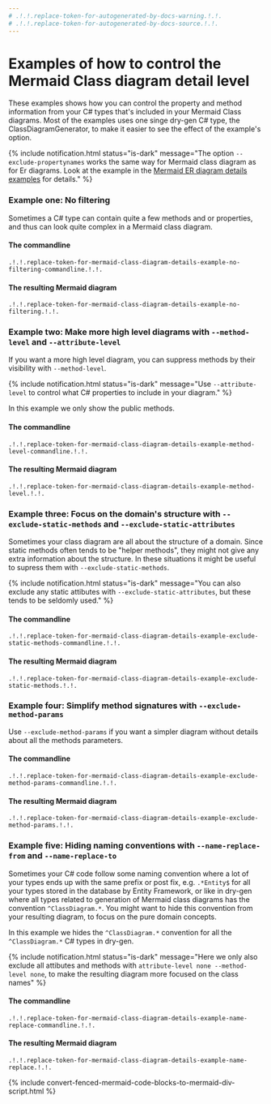 ```yaml
---
# .!.!.replace-token-for-autogenerated-by-docs-warning.!.!.
# .!.!.replace-token-for-autogenerated-by-docs-source.!.!.
---
```

# Examples of how to control the Mermaid Class diagram detail level

These examples shows how you can control the property and method information from your C# types that's included in your Mermaid Class diagrams. Most of the examples uses one singe dry-gen C# type, the ClassDiagramGenerator, to make it easier to see the effect of the example's option.

{% include notification.html status="is-dark"
message="The option `--exclude-propertynames` works the same way for Mermaid class diagram as for Er diagrams. Look at the example in the [Mermaid ER diagram details examples](../mermaid-er-diagram-details/) for details." %}

### Example one: No filtering

Sometimes a C# type can contain quite a few methods and or properties, and thus can look quite complex in a Mermaid class diagram.

#### The commandline

`.!.!.replace-token-for-mermaid-class-diagram-details-example-no-filtering-commandline.!.!.`

#### The resulting Mermaid diagram

```mermaid
.!.!.replace-token-for-mermaid-class-diagram-details-example-no-filtering.!.!.
```

### Example two: Make more high level diagrams with `--method-level` and `--attribute-level`

If you want a more high level diagram, you can suppress methods by their visibility with `--method-level`.

{% include notification.html status="is-dark"
message="Use `--attribute-level` to control what C# properties to include in your diagram." %}
&nbsp;

In this example we only show the public methods.

#### The commandline

`.!.!.replace-token-for-mermaid-class-diagram-details-example-method-level-commandline.!.!.`

#### The resulting Mermaid diagram

```mermaid
.!.!.replace-token-for-mermaid-class-diagram-details-example-method-level.!.!.
```

### Example three: Focus on the domain's structure with `--exclude-static-methods` and `--exclude-static-attributes`

Sometimes your class diagram are all about the structure of a domain. Since static methods often tends to be "helper methods", they might not give any extra information about the structure. In these situations it might be useful to supress them with `--exclude-static-methods`.

{% include notification.html status="is-dark"
message="You can also exclude any static attibutes with `--exclude-static-attributes`, but these tends to be seldomly used." %}
&nbsp;

#### The commandline

`.!.!.replace-token-for-mermaid-class-diagram-details-example-exclude-static-methods-commandline.!.!.`

#### The resulting Mermaid diagram

```mermaid
.!.!.replace-token-for-mermaid-class-diagram-details-example-exclude-static-methods.!.!.
```

### Example four: Simplify method signatures with `--exclude-method-params`

Use `--exclude-method-params` if you want a simpler diagram without details about all the methods parameters.

#### The commandline

`.!.!.replace-token-for-mermaid-class-diagram-details-example-exclude-method-params-commandline.!.!.`

#### The resulting Mermaid diagram

```mermaid
.!.!.replace-token-for-mermaid-class-diagram-details-example-exclude-method-params.!.!.
```

### Example five: Hiding naming conventions with `--name-replace-from` and `--name-replace-to`

Sometimes your C# code follow some naming convention where a lot of your types ends up with the same prefix or post fix, e.g. `.*Entity$` for all your types stored in the database by Entity Framework, or like in dry-gen where all types related to generation of Mermaid class diagrams has the convention `^ClassDiagram.*`. You might want to hide this convention from your resulting diagram, to focus on the pure domain concepts.

In this example we hides the `^ClassDiagram.*` convention for all the `^ClassDiagram.*` C# types in dry-gen.

{% include notification.html status="is-dark"
message="Here we only also exclude all attibutes and methods with `attribute-level none --method-level none`, to make the resulting diagram more focused on the class names" %}
&nbsp;

#### The commandline

`.!.!.replace-token-for-mermaid-class-diagram-details-example-name-replace-commandline.!.!.`

#### The resulting Mermaid diagram

```mermaid
.!.!.replace-token-for-mermaid-class-diagram-details-example-name-replace.!.!.
```

{% include convert-fenced-mermaid-code-blocks-to-mermaid-div-script.html %}
